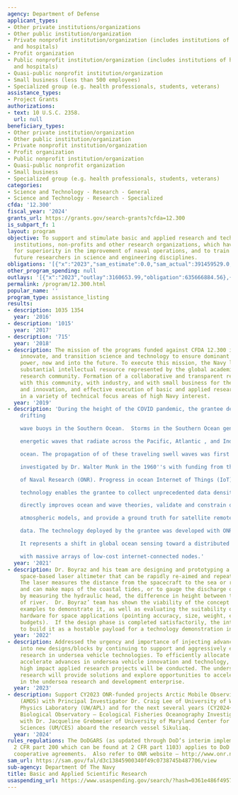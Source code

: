 ```yaml
---
agency: Department of Defense
applicant_types:
- Other private institutions/organizations
- Other public institution/organization
- Private nonprofit institution/organization (includes institutions of higher education
  and hospitals)
- Profit organization
- Public nonprofit institution/organization (includes institutions of higher education
  and hospitals)
- Quasi-public nonprofit institution/organization
- Small business (less than 500 employees)
- Specialized group (e.g. health professionals, students, veterans)
assistance_types:
- Project Grants
authorizations:
- text: 10 U.S.C. 2358.
  url: null
beneficiary_types:
- Other private institution/organization
- Other public institution/organization
- Private nonprofit institution/organization
- Profit organization
- Public nonprofit institution/organization
- Quasi-public nonprofit organization
- Small business
- Specialized group (e.g. health professionals, students, veterans)
categories:
- Science and Technology - Research - General
- Science and Technology - Research - Specialized
cfda: '12.300'
fiscal_year: '2024'
grants_url: https://grants.gov/search-grants?cfda=12.300
is_subpart_f: 1
layout: program
objective: To support and stimulate basic and applied research and technology at educational
  institutions, non-profits and other research organizations, which have potential
  for superiority in the improvement of naval operations, and to train and motivate
  future researchers in science and engineering disciplines.
obligations: '[{"x":"2023","sam_estimate":0.0,"sam_actual":391459529.0,"usa_spending_actual":927631050.4},{"x":"2024","sam_estimate":0.0,"sam_actual":296431800.0,"usa_spending_actual":857104781.97},{"x":"2025","sam_estimate":0.0,"sam_actual":381877428.0,"usa_spending_actual":85154093.36}]'
other_program_spending: null
outlays: '[{"x":"2023","outlay":3160653.99,"obligation":635666884.56},{"x":"2024","outlay":0.0,"obligation":377823887.72},{"x":"2025","outlay":0.0,"obligation":27756912.78}]'
permalink: /program/12.300.html
popular_name: ''
program_type: assistance_listing
results:
- description: 1035 1354
  year: '2016'
- description: '1015'
  year: '2017'
- description: '715'
  year: '2018'
- description: The mission of the programs funded against CFDA 12.300 is to discover,
    innovate, and transition science and technology to ensure dominant strategic sea
    power, now and into the future. To execute this mission, the Navy leverages the
    substantial intellectual resource represented by the global academic scientific
    research community. Formation of a collaborative and transparent relationship
    with this community, with industry, and with small business for the enhanced discovery
    and innovation, and effective execution of basic and applied research programs
    in a variety of technical focus areas of high Navy interest.
  year: '2019'
- description: 'During the height of the COVID pandemic, the grantee deployed 100
    drifting

    wave buoys in the Southern Ocean.  Storms in the Southern Ocean generate

    energetic waves that radiate across the Pacific, Atlantic , and Indian

    ocean. The propagation of of these traveling swell waves was first

    investigated by Dr. Walter Munk in the 1960''s with funding from the Office

    of Naval Research (ONR). Progress in ocean Internet of Things (IoT)

    technology enables the grantee to collect unprecedented data densities, which

    directly improves ocean and wave theories, validate and constrain ocean and

    atmospheric models, and provide a ground truth for satellite remote sensing

    data. The technology deployed by the grantee was developed with ONR sponsorship.

    It represents a shift in global ocean sensing toward a distributed paradigm

    with massive arrays of low-cost internet-connected nodes.'
  year: '2021'
- description: Dr. Boyraz and his team are designing and prototyping a steerable/pointable,
    space-based laser altimeter that can be rapidly re-aimed and repeatedly illuminated.
    The laser measures the distance from the spacecraft to the sea or river surface,
    and can make maps of the coastal tides, or to gauge the discharge of a river,
    by measuring the hydraulic head, the difference in height between two sections
    of river.  Dr. Boyraz’ team has shown the viability of the concept and built laboratory
    examples to demonstrate it, as well as evaluating the suitability of the lasing
    hardware for space applications (pointing accuracy, size, weight, energy and heat
    budgets).  If the design phase is completed satisfactorily, the intent would be
    to build it as a hostable payload for a technology demonstration in space.
  year: '2022'
- description: Addressed the urgency and importance of injecting advanced technologies
    into new designs/blocks by continuing to support and aggressively expanding applied
    research in undersea vehicle technologies. To efficiently allocate resources and
    accelerate advances in undersea vehicle innovation and technology, well-focused
    high impact applied research projects will be conducted. The undersea vehicle
    research will provide solutions and explore opportunities to accelerate innovation
    in the undersea research and development enterprise.
  year: '2023'
- description: Support CY2023 ONR-funded projects Arctic Mobile Observing System INP
    (AMOS) with Principal Investigator Dr. Craig Lee of University of Washington Applied
    Physics Laboratory (UW/APL) and for the next several years (CY2024+) Distributed
    Biological Observatory – Ecological Fisheries Oceanography Investigations (DBO-EcoFOCI)
    with Dr. Jacqueline Grebmeier of University of Maryland Center for Environmental
    Sciences (UM/CES) aboard the research vessel Sikuliaq.
  year: '2024'
rules_regulations: The DoDGARS (as updated through DoD’s interim implementation of
  2 CFR part 200 which can be found at 2 CFR part 1103) applies to DoD grants and
  cooperative agreements.  Also refer to ONR website – http://www.onr.navy.mil
sam_url: https://sam.gov/fal/d3c13845900340f49c0738745b487706/view
sub-agency: Department Of The Navy
title: Basic and Applied Scientific Research
usaspending_url: https://www.usaspending.gov/search/?hash=0361e486f4957ae952800cfe8d10d5dc
---
```

